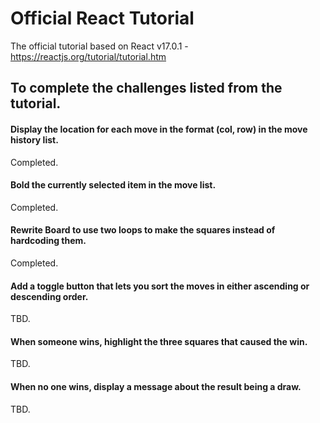 # Official React Tutorial

The official tutorial based on React v17.0.1 - https://reactjs.org/tutorial/tutorial.htm

##  To complete the challenges listed from the tutorial.


#### Display the location for each move in the format (col, row) in the move history list.
Completed.

#### Bold the currently selected item in the move list.
Completed.

#### Rewrite Board to use two loops to make the squares instead of hardcoding them.
Completed.

#### Add a toggle button that lets you sort the moves in either ascending or descending order.
TBD.

#### When someone wins, highlight the three squares that caused the win.
TBD.

#### When no one wins, display a message about the result being a draw.
TBD.